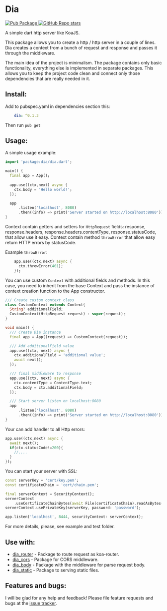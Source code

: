 # Dia

<a href="https://pub.dartlang.org/packages/dia">  
    <img src="https://img.shields.io/pub/v/dia.svg"  
      alt="Pub Package" />  
</a>
<a href="https://github.com/unger1984/dia">  
    <img alt="GitHub Repo stars" src="https://img.shields.io/github/stars/unger1984/dia">
</a>

A simple dart http server like KoaJS.

This package allows you to create a http / http server in a couple of lines. Dia creates a context from a bunch of request and response and passes it through the middleware.

The main idea of the project is minimalism. The package contains only basic functionality, everything else is implemented in separate packages. This allows you to keep the project code clean and connect only those dependencies that are really needed in it.

## Install:

Add to pubspec.yaml in dependencies section this:

```yaml
    dia: ^0.1.3
```

Then run `pub get`

## Usage:

A simple usage example:

```dart
import 'package:dia/dia.dart';

main() {
  final app = App();
  
  app.use((ctx,next) async {
    ctx.body = 'Hello world!';
  });

  app
      .listen('localhost', 8080)
      .then((info) => print('Server started on http://localhost:8080'));
}
```

Context contain getters and setters for `HttpRequest` fields: response,  response.headers, response.headers.contentType, response.statusCode, that allow use it easy.
Context contain method `throwError` that allow easy return HTTP errors by statusCode.

Example `throwError`:

```dart
    app.use((ctx,next) async {
      ctx.throwError(401);
    });
```

You can use custom `Context` with additional fields and methods. In this case, you need to inherit from the base Context and pass the instance of context creation function to the App constructor.

```dart
/// Create custom context class
class CustomContext extends Context{
  String? additionalField;
  CustomContext(HttpRequest request) : super(request);
}

void main() {
  /// Create Dia instance 
  final app = App((request) => CustomContext(request));

  /// Add additionalField value
  app.use((ctx, next) async {
    ctx.additionalField = 'additional value';
    await next();
  });

  /// final middleware to response
  app.use((ctx, next) async {
    ctx.contentType = ContentType.text;
    ctx.body = ctx.additionalField;
  });

  /// Start server listen on localhost:8080
  app
      .listen('localhost', 8080)
      .then((info) => print('Server started on http://localhost:8080'));
}
```

Your can add handler to all Http errors:

```dart
app.use((ctx,next) async {
  await next();
  if(ctx.statusCode!=200){
    //....
  }
});
```

You can start your server with SSL:

```dart
const serverKey = 'cert/key.pem';
const certificateChain = 'cert/chain.pem';

final serverContext = SecurityContext();
serverContext
    .useCertificateChainBytes(await File(certificateChain).readAsBytes());
serverContext.usePrivateKey(serverKey, password: 'password');

app.listen('localhost', 8444, securityContext: serverContext);
```

For more details, please, see example and test folder.

## Use with:

* [dia_router](https://github.com/unger1984/dia_router) - Package to route request as koa-router.
* [dia_cors](https://github.com/unger1984/dia_cors) - Package for CORS middleware.
* [dia_body](https://github.com/unger1984/dia_body) - Package with the middleware for parse request body.
* [dia_static](https://github.com/unger1984/dia_static) - Package to serving static files.

## Features and bugs:

I will be glad for any help and feedback!
Please file feature requests and bugs at the [issue tracker][tracker].

[tracker]: https://github.com/unger1984/dia/issues
